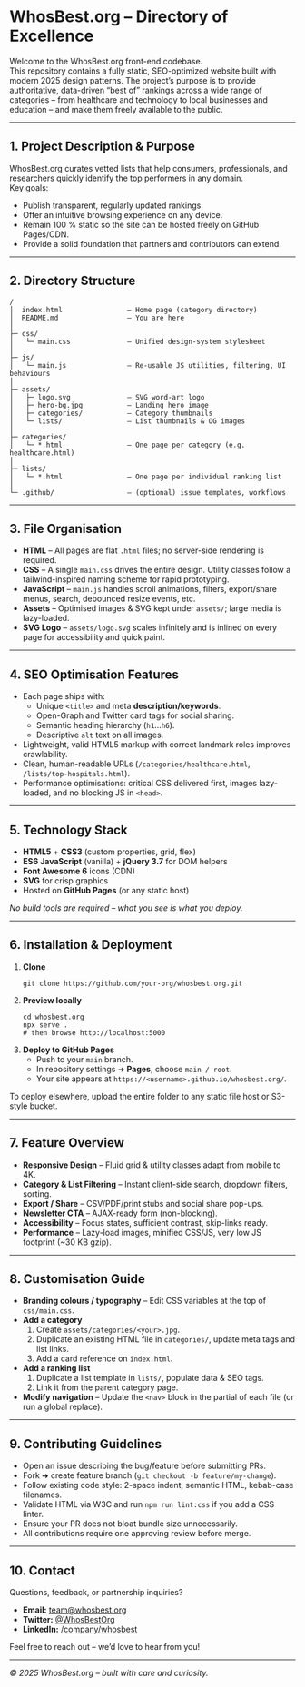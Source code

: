 # WhosBest.org – Directory of Excellence

Welcome to the WhosBest.org front-end codebase.  
This repository contains a fully static, SEO-optimized website built with modern 2025 design patterns. The project’s purpose is to provide authoritative, data-driven “best of” rankings across a wide range of categories – from healthcare and technology to local businesses and education – and make them freely available to the public.

---

## 1. Project Description & Purpose
WhosBest.org curates vetted lists that help consumers, professionals, and researchers quickly identify the top performers in any domain.  
Key goals:

* Publish transparent, regularly updated rankings.
* Offer an intuitive browsing experience on any device.
* Remain 100 % static so the site can be hosted freely on GitHub Pages/CDN.
* Provide a solid foundation that partners and contributors can extend.

---

## 2. Directory Structure

```
/
│  index.html                – Home page (category directory)
│  README.md                 – You are here
│
├─ css/
│   └─ main.css              – Unified design-system stylesheet
│
├─ js/
│   └─ main.js               – Re-usable JS utilities, filtering, UI behaviours
│
├─ assets/
│   ├─ logo.svg              – SVG word-art logo
│   ├─ hero-bg.jpg           – Landing hero image
│   ├─ categories/           – Category thumbnails
│   └─ lists/                – List thumbnails & OG images
│
├─ categories/
│   └─ *.html                – One page per category (e.g. healthcare.html)
│
├─ lists/
│   └─ *.html                – One page per individual ranking list
│
└─ .github/                  – (optional) issue templates, workflows
```

---

## 3. File Organisation
* **HTML** – All pages are flat `.html` files; no server-side rendering is required.  
* **CSS** – A single `main.css` drives the entire design. Utility classes follow a tailwind-inspired naming scheme for rapid prototyping.  
* **JavaScript** – `main.js` handles scroll animations, filters, export/share menus, search, debounced resize events, etc.  
* **Assets** – Optimised images & SVG kept under `assets/`; large media is lazy-loaded.  
* **SVG Logo** – `assets/logo.svg` scales infinitely and is inlined on every page for accessibility and quick paint.

---

## 4. SEO Optimisation Features
* Each page ships with:
  * Unique `<title>` and meta **description/keywords**.
  * Open-Graph and Twitter card tags for social sharing.
  * Semantic heading hierarchy (`h1`…`h6`).
  * Descriptive `alt` text on all images.
* Lightweight, valid HTML5 markup with correct landmark roles improves crawlability.
* Clean, human-readable URLs (`/categories/healthcare.html`, `/lists/top-hospitals.html`).
* Performance optimisations: critical CSS delivered first, images lazy-loaded, and no blocking JS in `<head>`.

---

## 5. Technology Stack
* **HTML5** + **CSS3** (custom properties, grid, flex)
* **ES6 JavaScript** (vanilla) + **jQuery 3.7** for DOM helpers
* **Font Awesome 6** icons (CDN)
* **SVG** for crisp graphics
* Hosted on **GitHub Pages** (or any static host)

_No build tools are required – what you see is what you deploy._

---

## 6. Installation & Deployment

1. **Clone**
   ```
   git clone https://github.com/your-org/whosbest.org.git
   ```
2. **Preview locally**
   ```
   cd whosbest.org
   npx serve .
   # then browse http://localhost:5000
   ```
3. **Deploy to GitHub Pages**
   * Push to your `main` branch.
   * In repository settings ➜ **Pages**, choose `main / root`.
   * Your site appears at `https://<username>.github.io/whosbest.org/`.

To deploy elsewhere, upload the entire folder to any static file host or S3-style bucket.

---

## 7. Feature Overview
* **Responsive Design** – Fluid grid & utility classes adapt from mobile to 4K.
* **Category & List Filtering** – Instant client-side search, dropdown filters, sorting.
* **Export / Share** – CSV/PDF/print stubs and social share pop-ups.
* **Newsletter CTA** – AJAX-ready form (non-blocking).
* **Accessibility** – Focus states, sufficient contrast, skip-links ready.
* **Performance** – Lazy-load images, minified CSS/JS, very low JS footprint (~30 KB gzip).

---

## 8. Customisation Guide
* **Branding colours / typography** – Edit CSS variables at the top of `css/main.css`.
* **Add a category**
  1. Create `assets/categories/<your>.jpg`.
  2. Duplicate an existing HTML file in `categories/`, update meta tags and list links.
  3. Add a card reference on `index.html`.
* **Add a ranking list**
  1. Duplicate a list template in `lists/`, populate data & SEO tags.
  2. Link it from the parent category page.
* **Modify navigation** – Update the `<nav>` block in the partial of each file (or run a global replace).

---

## 9. Contributing Guidelines
* Open an issue describing the bug/feature before submitting PRs.
* Fork ➜ create feature branch (`git checkout -b feature/my-change`).
* Follow existing code style: 2-space indent, semantic HTML, kebab-case filenames.
* Validate HTML via W3C and run `npm run lint:css` if you add a CSS linter.
* Ensure your PR does not bloat bundle size unnecessarily.
* All contributions require one approving review before merge.

---

## 10. Contact
Questions, feedback, or partnership inquiries?

* **Email:** team@whosbest.org  
* **Twitter:** [@WhosBestOrg](https://twitter.com/WhosBestOrg)  
* **LinkedIn:** [/company/whosbest](https://linkedin.com/company/whosbest)  

Feel free to reach out – we’d love to hear from you!

---

_© 2025 WhosBest.org – built with care and curiosity._  
